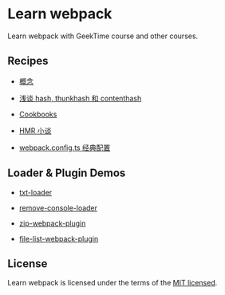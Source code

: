 # Learn webpack

Learn webpack with GeekTime course and other courses.

## Recipes

- [概念](./docs/concepts.md)

- [浅谈 hash, thunkhash 和 contenthash](./docs/file-fingerprint.md)

- [Cookbooks](./docs/cookbooks.md)

- [HMR 小谈](./docs/hmr.md)

- [webpack.config.ts 经典配置](./config/webpack.config.ts)

## Loader & Plugin Demos

- [txt-loader](./libs/loaders/txt-loader)

- [remove-console-loader](./libs/loaders/remove-console-loader)

- [zip-webpack-plugin](./libs/plugins/zip-webpack-plugin)

- [file-list-webpack-plugin](./libs/plugins/file-list-webpack-plugin)

## License

Learn webpack is licensed under the terms of the [MIT licensed](https://opensource.org/licenses/MIT).

